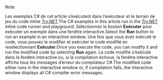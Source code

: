 
> [!NOTE]
> <span data-ttu-id="9d4dc-101">Les exemples C# de cet article s’exécutent dans l’exécuteur et le terrain de jeu du code inline [Try.NET](https://try.dot.net).</span><span class="sxs-lookup"><span data-stu-id="9d4dc-101">The C# examples in this article run in the [Try.NET](https://try.dot.net) inline code runner and playground.</span></span> <span data-ttu-id="9d4dc-102">Sélectionnez le bouton **Exécuter** pour exécuter un exemple dans une fenêtre interactive.</span><span class="sxs-lookup"><span data-stu-id="9d4dc-102">Select the **Run** button to run an example in an interactive window.</span></span> <span data-ttu-id="9d4dc-103">Une fois que vous avez exécuté le code, vous pouvez le modifier et exécuter le code modifié en resélectionnant **Exécuter**.</span><span class="sxs-lookup"><span data-stu-id="9d4dc-103">Once you execute the code, you can modify it and run the modified code by selecting **Run** again.</span></span> <span data-ttu-id="9d4dc-104">La code modifié s’exécute dans la fenêtre interactive ou, si la compilation échoue, la fenêtre interactive affiche tous les messages d’erreur du compilateur C#.</span><span class="sxs-lookup"><span data-stu-id="9d4dc-104">The modified code either runs in the interactive window or, if compilation fails, the interactive window displays all C# compiler error messages.</span></span>  
